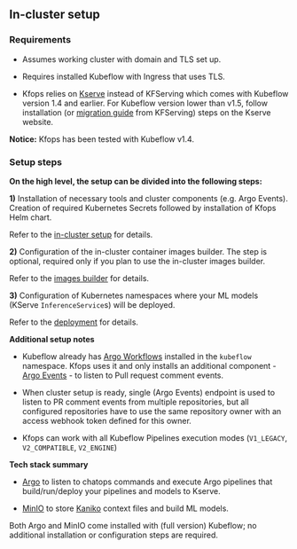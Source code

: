 ## In-cluster setup

### Requirements

* Assumes working cluster with domain and TLS set up.

* Requires installed Kubeflow with Ingress that uses TLS.

* Kfops relies on [Kserve](https://kserve.github.io/website/) instead of KFServing which comes with Kubeflow version 1.4 and earlier. 
  For Kubeflow version lower than v1.5, follow installation (or [migration guide](https://kserve.github.io/website/0.7/admin/migration/#migrating-from-kubeflow-based-kfserving) from KFServing) steps on the Kserve website.

__Notice:__ Kfops has been tested with Kubeflow v1.4. 


### Setup steps

__On the high level, the setup can be divided into the following steps:__

__1)__ Installation of necessary tools and cluster components (e.g. Argo Events). Creation of 
required Kubernetes Secrets followed by installation of Kfops Helm chart. 

Refer to the [in-cluster setup](cluster_setup.md) for details.

__2)__ Configuration of the in-cluster container images builder. The step is optional, 
required only if you plan to use the in-cluster images builder. 

Refer to the [images builder](image_builder.md) for details.

__3)__ Configuration of Kubernetes namespaces where your ML models 
(KServe `InferenceService`s) will be deployed. 

Refer to the [deployment](deployment.md) for details.


__Additional setup notes__

* Kubeflow already has [Argo Workflows](https://argoproj.github.io/workflows) installed in 
  the `kubeflow` namespace. Kfops uses it and only installs an additional component - 
  [Argo Events](https://argoproj.github.io/events) - to listen to Pull request comment events.

* When cluster setup is ready, single (Argo Events) endpoint is used to listen to PR 
  comment events from multiple repositories, but all configured repositories have to 
  use the same repository owner with an access webhook token defined for this owner.

* Kfops can work with all Kubeflow Pipelines execution modes (`V1_LEGACY`, `V2_COMPATIBLE`, `V2_ENGINE`)

__Tech stack summary__

* [Argo](https://argoproj.github.io/) to listen to chatops commands and execute Argo pipelines that build/run/deploy your pipelines and models to Kserve.

* [MinIO](https://min.io/) to store [Kaniko](https://github.com/GoogleContainerTools/kaniko) context files and build ML models.

Both Argo and MinIO come installed with (full version) Kubeflow; no additional installation or configuration steps are required.